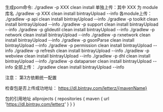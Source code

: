 生成pom命令:
    ./gradlew -p XXX clean install
单独上传：其中 XXX 为 module库名
    ./gradlew -p XXX clean install bintrayUpload --info
各module上传：
    ./gradlew -p api clean install bintrayUpload --info
    ./gradlew -p toolkit clean install bintrayUpload --info
    ./gradlew -p support clean install bintrayUpload --info
    ./gradlew -p glideutil clean install bintrayUpload --info
    ./gradlew -p network clean install bintrayUpload --info
    ./gradlew -p rxnetwork clean install bintrayUpload --info
    ./gradlew -p gsonParse clean install bintrayUpload --info
    ./gradlew -p permission clean install bintrayUpload --info
    ./gradlew -p refresh clean install bintrayUpload --info
    ./gradlew -p webview clean install bintrayUpload --info
    ./gradlew -p dhl clean install bintrayUpload --info
    ./gradlew -p dataparser clean install bintrayUpload --info
全部上传：
    ./gradlew clean install bintrayUpload --info

注意：
第3方依赖统一配置

检查包是否上传成功地址：
https://dl.bintray.com/letterz/{mavenName}

包的引用地址
allprojects {
    repositories {
            maven {
            	url 'https://dl.bintray.com/letterz'
        	}
    }
}
